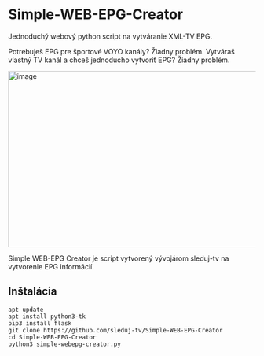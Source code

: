 # Simple-WEB-EPG-Creator
Jednoduchý webový python script na vytváranie XML-TV EPG.

Potrebuješ EPG pre športové VOYO kanály? Žiadny problém. Vytváraš vlastný TV kanál a chceš jednoducho vytvoriť EPG? Žiadny problém.

<img width="526" height="358" alt="image" src="https://github.com/user-attachments/assets/1e0ddfe7-24a0-4ac2-9bc6-9865917f6bdf" />

Simple WEB-EPG Creator je script vytvorený vývojárom sleduj-tv na vytvorenie EPG informácií.

## Inštalácia
```
apt update
apt install python3-tk
pip3 install flask
git clone https://github.com/sleduj-tv/Simple-WEB-EPG-Creator
cd Simple-WEB-EPG-Creator
python3 simple-webepg-creator.py
```
